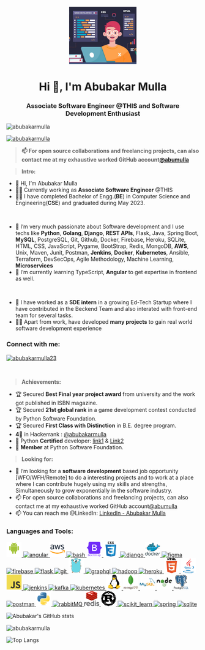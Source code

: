  <p align="center"> <img src="img.png" height="150rem"> </p>
<h1 align="center">Hi 👋, I'm Abubakar Mulla</h1>
<h3 align="center">Associate Software Engineer @THIS and Software Development Enthusiast</h3>

<p align="left"> <img src="https://komarev.com/ghpvc/?username=abubakarmulla&label=Profile%20views&color=0e75b6&style=flat" alt="abubakarmulla" /> </p>
<p align="left"> <a href="https://github.com/ryo-ma/github-profile-trophy"><img src="https://github-profile-trophy.vercel.app/?username=abubakarmulla" alt="abubakarmulla" /></a> </p>

> **📫 For open source collaborations and freelancing projects, can also contact me at my exhaustive worked GitHub account[@abumulla](https://github.com/abumulla)**

> **Intro:**
- 👋 Hi, I’m Abubakar Mulla
- 👨‍💻 Currently working as **Associate Software Engineer** @THIS
- 👨‍🎓 I have completed Bachelor of Engg.(**BE**) in Computer Science and Engineering(**CSE**) and graduated during May 2023.
<br>

- 👀 I’m very much passionate about Software development and I use techs like **Python**, **Golang**, **Django**, **REST APIs**, Flask, Java, Spring Boot, **MySQL**, PostgreSQL, Git, Github, Docker, Firebase, Heroku, SQLite, HTML, CSS, JavaScript, Pygame, BootStrap, Redis, MongoDB, **AWS**, Unix, Maven, Junit, Postman, **Jenkins**, **Docker**, **Kubernetes**, Ansible, Terraform, DevSecOps, Agile Methodology, Machine Learning, **Microservices**
- 🌱 I’m currently learning TypeScript, **Angular** to get expertise in frontend as well.
<br>

- 🏢 I have worked as a **SDE intern** in a growing Ed-Tech Startup where I have contributed in the Beckend Team and also interated with front-end team for several tasks.
- 👨‍💻 Apart from work, have developed **many projects** to gain real world software development experience
<h3 align="left">Connect with me:</h3>
<p align="left">
<a href="https://linkedin.com/in/abubakarmulla23" target="blank"><img align="center" src="https://raw.githubusercontent.com/rahuldkjain/github-profile-readme-generator/master/src/images/icons/Social/linked-in-alt.svg" alt="abubakarmulla23" height="30" width="40" /></a>
</p>
<br>

> **Achievements:**
- 🏆 Secured **Best Final year project award** from university and the work got published in ISBN magazine.
- 🏆 Secured **21st global rank** in a game development contest conducted by Python Software Foundation.
- 🏆 Secured **First Class with Distinction** in B.E. degree program.
- **4🌟** in Hackerrank : [@abubakarmulla](https://www.hackerrank.com/abubakarmulla)
- 🐍 Python **Certified** developer: [link1](http://coursera.org/verify/Z36B2MTNF8XZ)  &  [Link2](http://coursera.org/verify/EAPJCKAA246Q)
- 💖 **Member** at Python Software Foundation.


> **Looking for:**
- 💖 I’m looking for a **software development** based job opportunity [WFO/WFH/Remote] to do a interesting projects and to work at a place where I can contribute hugely using my skills and strengths, Simultaneously to grow exponentially in the software industry.
- 📫 For open source collaborations and freelancing projects, can also contact me at my exhaustive worked GitHub account[@abumulla](https://github.com/abumulla)
- 📫 You can reach me @LinkedIn: [LinkedIn - Abubakar Mulla](https://www.linkedin.com/in/abubakarmulla23)

<h3 align="left">Languages and Tools:</h3>
<p align="left"> <a href="https://developer.android.com" target="_blank" rel="noreferrer"> <img src="https://raw.githubusercontent.com/devicons/devicon/master/icons/android/android-original-wordmark.svg" alt="android" width="40" height="40"/> </a> <a href="https://angular.io" target="_blank" rel="noreferrer"> <img src="https://angular.io/assets/images/logos/angular/angular.svg" alt="angular" width="40" height="40"/> </a> <a href="https://aws.amazon.com" target="_blank" rel="noreferrer"> <img src="https://raw.githubusercontent.com/devicons/devicon/master/icons/amazonwebservices/amazonwebservices-original-wordmark.svg" alt="aws" width="40" height="40"/> </a> <a href="https://www.gnu.org/software/bash/" target="_blank" rel="noreferrer"> <img src="https://www.vectorlogo.zone/logos/gnu_bash/gnu_bash-icon.svg" alt="bash" width="40" height="40"/> </a> <a href="https://getbootstrap.com" target="_blank" rel="noreferrer"> <img src="https://raw.githubusercontent.com/devicons/devicon/master/icons/bootstrap/bootstrap-plain-wordmark.svg" alt="bootstrap" width="40" height="40"/> </a> <a href="https://www.w3schools.com/css/" target="_blank" rel="noreferrer"> <img src="https://raw.githubusercontent.com/devicons/devicon/master/icons/css3/css3-original-wordmark.svg" alt="css3" width="40" height="40"/> </a> <a href="https://www.djangoproject.com/" target="_blank" rel="noreferrer"> <img src="https://cdn.worldvectorlogo.com/logos/django.svg" alt="django" width="40" height="40"/> </a> <a href="https://www.docker.com/" target="_blank" rel="noreferrer"> <img src="https://raw.githubusercontent.com/devicons/devicon/master/icons/docker/docker-original-wordmark.svg" alt="docker" width="40" height="40"/> </a> <a href="https://www.figma.com/" target="_blank" rel="noreferrer"> <img src="https://www.vectorlogo.zone/logos/figma/figma-icon.svg" alt="figma" width="40" height="40"/> </a> <a href="https://firebase.google.com/" target="_blank" rel="noreferrer"> <img src="https://www.vectorlogo.zone/logos/firebase/firebase-icon.svg" alt="firebase" width="40" height="40"/> </a> <a href="https://flask.palletsprojects.com/" target="_blank" rel="noreferrer"> <img src="https://www.vectorlogo.zone/logos/pocoo_flask/pocoo_flask-icon.svg" alt="flask" width="40" height="40"/> </a> <a href="https://git-scm.com/" target="_blank" rel="noreferrer"> <img src="https://www.vectorlogo.zone/logos/git-scm/git-scm-icon.svg" alt="git" width="40" height="40"/> </a> <a href="https://golang.org" target="_blank" rel="noreferrer"> <img src="https://raw.githubusercontent.com/devicons/devicon/master/icons/go/go-original.svg" alt="go" width="40" height="40"/> </a> <a href="https://graphql.org" target="_blank" rel="noreferrer"> <img src="https://www.vectorlogo.zone/logos/graphql/graphql-icon.svg" alt="graphql" width="40" height="40"/> </a> <a href="https://hadoop.apache.org/" target="_blank" rel="noreferrer"> <img src="https://www.vectorlogo.zone/logos/apache_hadoop/apache_hadoop-icon.svg" alt="hadoop" width="40" height="40"/> </a> <a href="https://heroku.com" target="_blank" rel="noreferrer"> <img src="https://www.vectorlogo.zone/logos/heroku/heroku-icon.svg" alt="heroku" width="40" height="40"/> </a> <a href="https://www.w3.org/html/" target="_blank" rel="noreferrer"> <img src="https://raw.githubusercontent.com/devicons/devicon/master/icons/html5/html5-original-wordmark.svg" alt="html5" width="40" height="40"/> </a> <a href="https://www.java.com" target="_blank" rel="noreferrer"> <img src="https://raw.githubusercontent.com/devicons/devicon/master/icons/java/java-original.svg" alt="java" width="40" height="40"/> </a> <a href="https://developer.mozilla.org/en-US/docs/Web/JavaScript" target="_blank" rel="noreferrer"> <img src="https://raw.githubusercontent.com/devicons/devicon/master/icons/javascript/javascript-original.svg" alt="javascript" width="40" height="40"/> </a> <a href="https://www.jenkins.io" target="_blank" rel="noreferrer"> <img src="https://www.vectorlogo.zone/logos/jenkins/jenkins-icon.svg" alt="jenkins" width="40" height="40"/> </a> <a href="https://kafka.apache.org/" target="_blank" rel="noreferrer"> <img src="https://www.vectorlogo.zone/logos/apache_kafka/apache_kafka-icon.svg" alt="kafka" width="40" height="40"/> </a> <a href="https://kubernetes.io" target="_blank" rel="noreferrer"> <img src="https://www.vectorlogo.zone/logos/kubernetes/kubernetes-icon.svg" alt="kubernetes" width="40" height="40"/> </a> <a href="https://www.linux.org/" target="_blank" rel="noreferrer"> <img src="https://raw.githubusercontent.com/devicons/devicon/master/icons/linux/linux-original.svg" alt="linux" width="40" height="40"/> </a> <a href="https://www.mongodb.com/" target="_blank" rel="noreferrer"> <img src="https://raw.githubusercontent.com/devicons/devicon/master/icons/mongodb/mongodb-original-wordmark.svg" alt="mongodb" width="40" height="40"/> </a> <a href="https://www.mysql.com/" target="_blank" rel="noreferrer"> <img src="https://raw.githubusercontent.com/devicons/devicon/master/icons/mysql/mysql-original-wordmark.svg" alt="mysql" width="40" height="40"/> </a> <a href="https://nodejs.org" target="_blank" rel="noreferrer"> <img src="https://raw.githubusercontent.com/devicons/devicon/master/icons/nodejs/nodejs-original-wordmark.svg" alt="nodejs" width="40" height="40"/> </a> <a href="https://www.postgresql.org" target="_blank" rel="noreferrer"> <img src="https://raw.githubusercontent.com/devicons/devicon/master/icons/postgresql/postgresql-original-wordmark.svg" alt="postgresql" width="40" height="40"/> </a> <a href="https://postman.com" target="_blank" rel="noreferrer"> <img src="https://www.vectorlogo.zone/logos/getpostman/getpostman-icon.svg" alt="postman" width="40" height="40"/> </a> <a href="https://www.python.org" target="_blank" rel="noreferrer"> <img src="https://raw.githubusercontent.com/devicons/devicon/master/icons/python/python-original.svg" alt="python" width="40" height="40"/> </a> <a href="https://www.rabbitmq.com" target="_blank" rel="noreferrer"> <img src="https://www.vectorlogo.zone/logos/rabbitmq/rabbitmq-icon.svg" alt="rabbitMQ" width="40" height="40"/> </a> <a href="https://redis.io" target="_blank" rel="noreferrer"> <img src="https://raw.githubusercontent.com/devicons/devicon/master/icons/redis/redis-original-wordmark.svg" alt="redis" width="40" height="40"/> </a> <a href="https://www.rust-lang.org" target="_blank" rel="noreferrer"> <img src="https://raw.githubusercontent.com/devicons/devicon/master/icons/rust/rust-plain.svg" alt="rust" width="40" height="40"/> </a> <a href="https://scikit-learn.org/" target="_blank" rel="noreferrer"> <img src="https://upload.wikimedia.org/wikipedia/commons/0/05/Scikit_learn_logo_small.svg" alt="scikit_learn" width="40" height="40"/> </a> <a href="https://spring.io/" target="_blank" rel="noreferrer"> <img src="https://www.vectorlogo.zone/logos/springio/springio-icon.svg" alt="spring" width="40" height="40"/> </a> <a href="https://www.sqlite.org/" target="_blank" rel="noreferrer"> <img src="https://www.vectorlogo.zone/logos/sqlite/sqlite-icon.svg" alt="sqlite" width="40" height="40"/> </a> </p>

![Abubakar's GitHub stats](https://github-readme-stats.vercel.app/api?username=abubakarmulla&show_icons=true&theme=nightowl&show=reviews,discussions_started,discussions_answered,prs_merged,prs_merged_percentage)

<p><img align="center" src="https://github-readme-streak-stats.herokuapp.com/?user=abubakarmulla&" alt="abubakarmulla" /></p>

![Top Langs](https://github-readme-stats.vercel.app/api/top-langs/?username=abubakarmulla&layout=pie)

<!---
abubakarmulla/abubakarmulla is a ✨ special ✨ repository because its `README.md` (this file) appears on your GitHub profile.
You can click the Preview link to take a look at your changes.
--->
